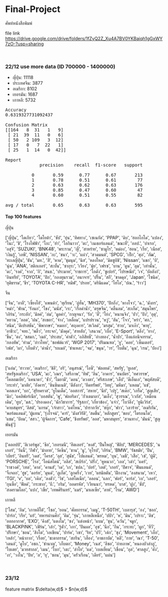 # Final-Project
ศัพท์หนังสือพิมพ์

file link
https://drive.google.com/drive/folders/1fZyQ2Z_Xu4A7BV0YKBaiqh1gGxWY7zO-?usp=sharing

<br>
<h3> 22/12 use more data (ID 700000 - 1400000) </h3>
  <ul>
    <li>ญี่ปุ่น: 11118
    <li>ประเทศจีน: 3877
    <li>อเมริกา: 8102
    <li>เยอรมัน: 1687
    <li>เกาหลี: 5732
  </ul>

<pre>
Accuracy
0.6319327731092437

Confusion Matrix
[[164   8  31   1   9]
 [ 21  39  11   0   6]
 [ 50   2 109   3  12]
 [ 17   0   7  22   1]
 [ 25   1  14   0  42]]

Report
             precision    recall  f1-score   support

          0       0.59      0.77      0.67       213
          1       0.78      0.51      0.61        77
          2       0.63      0.62      0.63       176
          3       0.85      0.47      0.60        47
          4       0.60      0.51      0.55        82

avg / total       0.65      0.63      0.63       595
</pre>

<h4> Top 100 features </h4>
ญี่ปุ่น
<p>
  ['ญี่ปุ่น', 'โตเกียว', 'โตโยต้า', 'ซัป', 'ยุ่น', 'ทิศทาง', 'เซเนกัล', 'PPAP', 'ดิบ', 'ฮอกไกโด', 'แปลง', 'โนะ', 'ชิ', 'โรงไฟฟ้า', 'โกะ', 'ฮ่า', 'โอกินาวา', 'ตะ', 'เนเธอร์แลนด์', 'ขณะที่', 'อลป.', 'บำเรอ', 'อสุจิ', 'SUZUKI', 'BNK48', 'พระราม', 'ญี่', 'สาหร่าย', 'ซามูไร', 'หม่อง', 'ฮอน', 'เร็ย', 'เนียส', 'เงินกู้', 'เอพี', 'NISSAN', 'กะ', 'ชนา', 'วะ', 'แผ่ว', 'สวดมนต์', 'SPCG', 'เป็ก', 'ศุภ', 'ภัฒ', 'ทะเลญี่ปุ่น', 'ธัน', 'มท.', 'สึ', 'หาด', 'ชุมนุม', 'นิส', 'หลงใหล', 'มิตซูบิชิ', 'Nissan', 'แขก', 'บิ', 'นุ่น', 'ANA', 'สติกเกอร์', 'สะบั้น', 'ซากุระ', 'เวียง', 'มุ้ย', 'เฟรซ', 'บาน', 'ตูน', 'ลุม', 'เท่านั้น', 'ดะ', 'รงค์', 'จวก', 'กิ', 'สนช.', 'ประมาท', 'ราชการ', 'โกดัง', 'ซูเปอร์', 'ไปรษณีย์', 'เจ', 'บัลลังก์', 'อินทรีย์', 'TOYOTA', 'ปิก', 'กองทุนรวม', 'อนาจาร', 'ปริ๊น', 'สกี', 'ขาดดุล', 'Japan', 'โซนิค', 'ยุติธรรม', 'ธีร', 'TOYOTA C-HR', 'ทมิฬ', 'ปรอท', 'ตรินิแดด', 'ไฮโล', 'ปณ.', 'ร้าว']
</p>
จีน
<p>
  ['จีน', 'อาลี', 'เซี่ยงไฮ้', 'แพนด้า', 'ทุเรียน', 'อู่ฮั่น', 'MH370', 'ปักกิ่ง', 'หางโจว', 'ฉ.', 'มังกร', 'หม่า', 'ฟ่าน', 'รังนก', 'โขง', 'มนัส', 'เระ', 'เรือดำน้ำ', 'ตรุษจีน', 'คลื่นลม', 'สะเก็ด', 'สมุนไพร', 'เอิร์น', 'กระอัก', 'มิลค์', 'ล่ม', 'มูลค่า', 'กาญจนา', 'รัล', 'ตี๋', 'โย่ง', 'หนานจิง', 'บัว', 'ปิง', 'อุตุ', 'หยวน', 'ลอต', 'ฝน', 'สงขลา', 'จ่าง', 'เหลื่อม', 'แปรปรวน', 'หวู่', 'ลัน', 'โจว', 'หร่า', 'ศก.', 'สนิม', 'ดีเปรสชัน', 'พิพากษา', 'หมอก', 'ศฤงคาร', 'สเวิลด์', 'มรสุม', 'ฮวบ', 'มาเก๊า', 'พายุ', 'อาชีวะ', 'จยย.', 'พลิ้ว', 'กระจก', 'มังคุด', 'สายลับ', 'เสฉวน', 'เบื่อ', 'E-Sport', 'ตลิ่ง', 'ยาง', 'ชิ้น', 'ตง', 'ขสมก.', 'เมล์', 'ประสบ', 'ค่าตัว', 'อภิสิทธิ์', 'อ่างทอง', 'น้ำป่า', 'ถึงแก่อนิจกรรม', 'กองทัพ', 'ท่วม', 'อ่าวไทย', 'ซอฟต์แวร์', 'WGP 2017', 'ปริมณฑล', 'ยู', 'คอย', 'เซ็นเตอร์', 'เฟส', 'ผา', 'เก็บตัว', 'ดำน้ำ', 'รถเมล์', 'ชำแหละ', 'จม', 'ขนุน', 'วร', 'โบตั๋น', 'ฉุน', 'เรน', 'ป๋อง']
</p>
อเมริกา
<p>
  ['แอ๋ม', 'ฮาวาย', 'อเมริกา', 'ชิลี', 'อริ', 'อนุสรณ์', 'ไอซี', 'ฟลอยด์', 'สหรัฐ', 'ยูเอส', 'สหรัฐอเมริกา', 'USA', 'มะ', 'เณร', 'เสรีภาพ', 'ทิฟ', 'ลีน', 'อาคาร', 'ธนบัตร', 'ทศวรรษ', 'โคลอมเบีย', 'แคนาดา', 'ซัว', 'ไมอามี', 'ดอน', 'ดวงตา', 'ศรีสะเกษ', 'เล็ป', 'ดีเอ็นเอ', 'พฤหัสบดี', 'กระทำ', 'มาลัย', 'อังคาร', 'ซินซินเนติ', 'ตีลังกา', 'ยึดทรัพย์', 'วิทยุ', 'มหึมา', 'แหลม', 'แช่', 'คอลเลจ', 'บก', 'สุริยคราส', 'ยูไนเต็ด', 'ออสการ์', 'สหาย', 'นีย์', 'เปรู', 'สเต๊ก', 'เกร็ด', 'สูญเสีย', 'มิก', 'แคลิฟอร์เนีย', 'บอสตัน', 'พู', 'ฟลอริดา', 'กัวเตมาลา', 'มเอ็ง', 'สุวรรณ', 'เวกัส', 'เหมือนเดิม', 'ทูบ', 'มส.', 'ปรองดอง', 'นักวิชาการ', 'รัฐสภา', 'เกี่ยวข้อง', 'แจ๋ว', 'โบว์ลิ่ง', 'ยูนิเวิร์ส', 'คาบสมุทร', 'ลิสต์', 'แกรม', 'เจ้าสาว', 'แค่ไหน', 'ปารากวัย', 'ซบุ๊ก', 'ฟาว', 'เลวร้าย', 'อเมริกัน', 'พอร์ตแลนด์', 'ผู้แทน', 'รุ่งโรจน์', 'คาร์', 'มังสวิรัติ', 'สดชื่น', 'หลักสูตร', 'ขอบ', 'โตรอนโต', 'แชม', 'ป้อม', 'สสว.', 'ผู้จัดการ', 'Cafe', 'ชิงทรัพย์', 'ลอส', 'มหาสมุทร', 'สวนทาง', 'มันน์', 'สูญพันธุ์']
</p>
เยอรมัน
<p>
  ['คลอปป์', 'ลิเวอร์พูล', 'ซิล', 'เยอรมนี', 'ฮิตเลอร์', 'หงส์', 'ปืนใหญ่', 'ฟิลิป', 'MERCEDES', 'นเกอร์', 'วันนี้', 'กีฬา', 'ม้าลาย', 'วัคซีน', 'ชาน', 'นู', 'ยุโรป', 'เยิร์น', 'BMW', 'รัชสมัย', 'ปืน', 'เบียร์', 'อินทรี', 'เดส', 'โครส', 'อุส', 'สุนัข', 'โปแลนด์', 'พรหม', 'บุน', 'เมธี', 'เสือ', 'เช่', 'ผู้ดี', 'PORSCHE', 'โรล', 'ไอน์สไตน์', 'อลิส', 'สเบิร์ก', 'ฝรั่ง', 'หูหนวก', 'เอล', 'เต่า', 'แคร์', 'ราชวงศ์', 'เทล', 'ดาล', 'คานส์', 'เด', 'เก', 'ชปล.', 'ปอร์', 'เลต์', 'เกอร์', 'ปิศาจ', 'ฟินแลนด์', 'จิ้งจอก', 'ฮูธ', 'ดอร์ท', 'มุนด์', 'ภูเก็ต', 'ลูกครึ่ง', 'เวท', 'แฮมิลตัน', 'ฝึกงาน', 'ลงสนาม', 'เหว', 'TGI', 'v', 'บล', 'เคิล', 'ลงตัว', 'วิช', 'เอสโตเนีย', 'อลอน', 'แลก', 'ฟอร์', 'คาร์ล', 'เบ', 'เลอร์', 'กุนซือ', 'ฟิลด์', 'กระชาก', 'บี.', 'กริม', 'ถอดรหัส', 'เวียนนา', 'ทรหด', 'บาส', 'ฝูง', 'ชัป', 'สงครามโลก', 'แปง', 'เขี่ย', 'เทพศิรินทร์', 'แมร์', 'มาเลเซีย', 'ลาห์', 'โรม', 'AWD']
</p>
เกาหลี
<p>
  ['โสม', 'กิม', 'เกาหลีใต้', 'โซล', 'ยอน', 'ศัลยกรรม', 'เมนู', 'T-50TH', 'เบลารุส', 'กง', 'ซอก', 'ปาร์ก', 'เรีย', 'แย้', 'ทหารผ่านศึก', 'คิม', 'จุ่น', 'เกาหลีเหนือ', 'ปป้า', 'ห', 'มิน', 'เปราะ', 'ติช', 'ออกอากาศ', 'EXO', 'คิงส์', 'แตงโม', 'ซง', 'แต่งหน้า', 'แบม', 'ชุน', 'ควัน', 'จมูก', 'BLACKPINK', 'เฟิร์น', 'เล้า', 'รู้ตัว', 'เกา', 'ปันผล', 'อุซ', 'นึก', 'กึน', 'กระทะ', 'ผูก', 'ทีวี', 'ปรึกษา', 'ชอน', 'สิงโต', 'เอเชียน', 'ปาร์ค', 'เชา', 'ริท', 'ปวี', 'เค้ก', 'ซุง', 'Movement', 'เอ็ก', 'เหล้า', 'หน้ากาก', 'เรื่อย', 'ชะตากรรม', 'สกรีน', 'เฮือง', 'อาชกาบัต', 'หลี', 'กาย', 'ณา', 'T-50', 'เตนล์', 'ดูไบ', 'อชก.', 'ชำนาญ', 'เก็บตก', 'Money', 'เนส', 'ลีซอ', 'ถ่ายภาพ', 'หนองบัวลำภู', 'ใบเตย', 'มวยสากล', 'เมน', 'โบก', 'เตะ', 'ลำไย', 'แด', 'เบลเยี่ยม', 'เขื่อน', 'อุล', 'ศาลสูง', 'คัง', 'งา', 'วงใน', 'ปัท', 'ล', 'ยุ', 'ซอน', 'มุน', 'ครัวเรือน', 'เดียร์', 'แผ่น']
</p>
<br>
<h3> 23/12  </h3>
feature matrix $\delta(w,d)$ > $n(w,d)$
